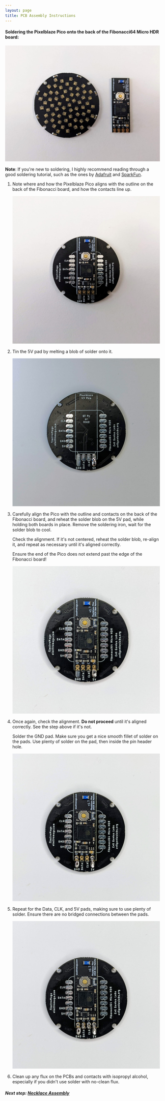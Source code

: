 ```yaml
---
layout: page
title: PCB Assembly Instructions
---
```


#### Soldering the Pixelblaze Pico onto the back of the Fibonacci64 Micro HDR board:

<img src="/assets/img/assembly/PXL_20220701_213444746.jpeg" class="img-thumbnail" />

**Note**: If you're new to soldering, I highly recommend reading through a good soldering tutorial,
such as the ones by [Adafruit](https://learn.adafruit.com/adafruit-guide-excellent-soldering)
and [SparkFun](https://learn.sparkfun.com/tutorials/how-to-solder-through-hole-soldering).

1. Note where and how the Pixelblaze Pico aligns with the outline on the back of the Fibonacci board,
   and how the contacts line up.

   <img src="/assets/img/assembly/PXL_20220701_213525633.jpeg" class="img-thumbnail" />

1. Tin the 5V pad by melting a blob of solder onto it.

   <img src="/assets/img/assembly/PXL_20220701_213713751.jpeg" class="img-thumbnail" />

1. Carefully align the Pico with the outline and contacts on the back of the Fibonacci board,
   and reheat the solder blob on the 5V pad, while holding both boards in place.
   Remove the soldering iron, wait for the solder blob to cool.

   Check the alignment. If it's not centered, reheat the solder blob, re-align it,
   and repeat as necessary until it's aligned correctly.

   Ensure the end of the Pico does not extend past the edge of the Fibonacci board!

   <img src="/assets/img/assembly/PXL_20220701_213950243.jpeg" class="img-thumbnail" />

1. Once again, check the alignment. <b>Do not proceed</b> until it's aligned correctly.
   See the step above if it's not.

   Solder the GND pad. Make sure you get a nice smooth fillet of solder on the pads.
   Use plenty of solder on the pad, then inside the pin header hole.

   <img src="/assets/img/assembly/PXL_20220701_214129250.jpeg" class="img-thumbnail" />

1. Repeat for the Data, CLK, and 5V pads, making sure to use plenty of solder.
   Ensure there are no bridged connections between the pads.

   <img src="/assets/img/assembly/PXL_20220701_214222627.jpeg" class="img-thumbnail" />

1. Clean up any flux on the PCBs and contacts with isopropyl alcohol,
   especially if you didn't use solder with no-clean flux.

##### Next step: [Necklace Assembly](/assembly/necklace)
